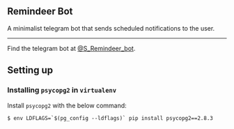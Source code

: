 ## Remindeer Bot
A minimalist telegram bot that sends scheduled notifications to the user.

___

Find the telegram bot at [@S_Remindeer_bot](https://t.me/S_Remindeer_bot "Remindeer").

## Setting up

### Installing `psycopg2` in `virtualenv`

Install `psycopg2` with the below command:

``` console
$ env LDFLAGS=`$(pg_config --ldflags)` pip install psycopg2==2.8.3
```
